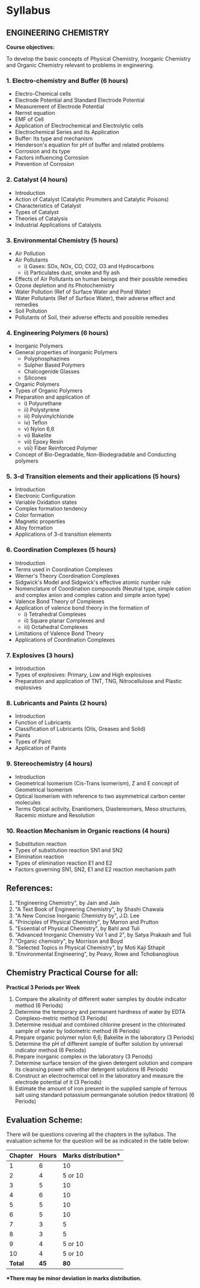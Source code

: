 # Syllabus

## **ENGINEERING  CHEMISTRY**

**Course objectives:**

To develop the basic concepts of Physical Chemistry, Inorganic Chemistry and Organic Chemistry relevant to problems in engineering.

### 1. **Electro-chemistry and Buffer (6 hours)**

* Electro-Chemical cells
* Electrode Potential and Standard Electrode Potential
* Measurement of Electrode Potential
* Nernst equation
* EMF of Cell
* Application of Electrochemical and Electrolytic cells
* Electrochemical Series and its Application
* Buffer: Its type and mechanism
* Henderson's equation for pH of buffer and related problems
* Corrosion and its type
* Factors influencing Corrosion
* Prevention of Corrosion

### 2. **Catalyst (4 hours)**

* Introduction
* Action of Catalyst (Catalytic Promoters and Catalytic Poisons)
* Characteristics of Catalyst
* Types of Catalyst
* Theories of Catalysis 
* Industrial Applications of Catalysts

### 3. **Environmental Chemistry (5 hours)**

* Air Pollution
* Air Pollutants 
    * i) Gases: SOx, NOx, CO, CO2, O3 and Hydrocarbons 
    * ii) Particulates dust, smoke and fly ash
* Effects of Air Pollutants on human beings and their possible remedies
* Ozone depletion and its Photochemistry
* Water Pollution (Ref of Surface Water and Pond Water)
* Water Pollutants (Ref of Surface Water), their adverse effect and remedies
* Soil Pollution
* Pollutants of Soil, their adverse effects and possible remedies

### 4. **Engineering Polymers (6 hours)**

* Inorganic Polymers
* General properties of Inorganic Polymers
    * Polyphosphazines 
    * Sulpher Based Polymers
    * Chalcogenide Glasses 
    * Silicones
* Organic Polymers
* Types of Organic Polymers
* Preparation and application of 
    * i) Polyurethane 
    * ii) Polystyrene 
    * iii) Polyvinylchloride 
    * iv) Teflon 
    * v) Nylon 6,6 
    * vi) Bakelite 
    * vii) Epoxy Resin 
    * viii) Fiber Reinforced Polymer
* Concept of Bio-Degradable, Non-Biodegradable and Conducting polymers 

### 5. **3-d Transition elements and their applications (5 hours)**

* Introduction
* Electronic Configuration
* Variable Oxidation states 
* Complex formation tendency 
* Color formation 
* Magnetic properties 
* Alloy formation 
* Applications of 3-d transition elements

### 6. **Coordination Complexes (5 hours)**

* Introduction
* Terms used in Coordination Complexes
* Werner's Theory Coordination Complexes
* Sidgwick's Model and Sidgwick's effective atomic number rule 
* Nomenclature of Coordination compounds (Neutral type, simple cation and complex anion and complex cation and simple anion type)
* Valence Bond Theory of Complexes
* Application of valence bond theory in the formation of 
    * i) Tetrahedral Complexes
    * ii) Square planar Complexes and 
    * iii) Octahedral Complexes
* Limitations of Valence Bond Theory
* Applications of Coordination Complexes

### 7. **Explosives (3 hours)**

* Introduction
* Types of explosives: Primary, Low and High explosives
* Preparation and application of TNT, TNG, Nitrocellulose and Plastic explosives

### 8. **Lubricants and Paints (2 hours)**

* Introduction
* Function of Lubricants
* Classification of Lubricants (Oils, Greases and Solid)
* Paints
* Types of Paint
* Application of Paints

### 9. **Stereochemistry (4 hours)**

* Introduction
* Geometrical Isomerism (Cis-Trans Isomerism), Z and E concept of Geometrical Isomerism 
* Optical Isomerism with reference to two asymmetrical carbon center molecules
* Terms Optical activity, Enantiomers, Diastereomers, Meso structures, Racemic mixture and Resolution

### 10. **Reaction Mechanism in Organic reactions (4 hours)**

* Substitution reaction
* Types of substitution reaction SN1 and SN2
* Elimination reaction
* Types of elimination reaction E1 and E2
* Factors governing SN1, SN2, E1 and E2 reaction mechanism path 

## **References:**

1. "Engineering Chemistry", by Jain and Jain
2. "A Text Book of Engineering Chemistry", by Shashi Chawala
3. "A New Concise Inorganic Chemistry by", J.D. Lee
4. "Principles of Physical Chemistry", by Marron and Prutton
5. "Essential of Physical Chemistry", by Bahl and Tuli
6. "Advanced Inorganic Chemistry Vol 1 and 2", by Satya Prakash and Tuli
7. "Organic chemistry", by Morrison and Boyd
8. "Selected Topics in Physical Chemistry", by Moti Kaji Sthapit
9. "Environmental Engineering", by Peavy, Rowe and Tchobanoglous


## **Chemistry Practical Course for all:**

**Practical 3 Periods per Week**

1. Compare the alkalinity of different water samples by double indicator method (6 Periods)
2. Determine the temporary and permanent hardness of water by EDTA Complexo-metric method (3 Periods) 
3. Determine residual and combined chlorine present in the chlorinated sample of water by Iodometric method (6 Periods)
4. Prepare organic polymer nylon 6,6; Bakelite in the laboratory (3 Periods)
5. Determine the pH of different sample of buffer solution by universal indicator method (6 Periods)
6. Prepare inorganic complex in the laboratory (3 Periods)
7. Determine surface tension of the given detergent solution and compare its cleansing power with other detergent solutions (6 Periods)
8. Construct an electrochemical cell in the laboratory and measure the electrode potential of it (3 Periods) 
9. Estimate the amount of iron present in the supplied sample of ferrous salt using standard potassium permanganate solution (redox titration) (6 Periods)


## **Evaluation Scheme:**

There will be questions covering all the chapters in the syllabus. The evaluation scheme for the question will be as indicated in the table below:

| Chapter | Hours | Marks distribution* |
|---|---|---|
| 1 | 6 | 10 |
| 2 | 4 | 5 or 10 |
| 3 | 5 | 10 |
| 4 | 6 | 10 |
| 5 | 5 | 10 |
| 6 | 5 | 10 |
| 7 | 3 | 5 |
| 8 | 3 | 5 |
| 9 | 4 | 5 or 10 |
| 10 | 4 | 5 or 10 |
| **Total** | **45** | **80** |

**\*There may be minor deviation in marks distribution.** 
